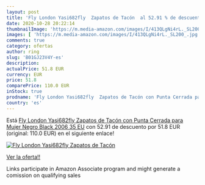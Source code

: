 ```yaml
---
layout: post
title: 'Fly London Yasi682fly  Zapatos de Tacón  al 52.91 % de descuento'
date: 2020-10-28 20:22:14
thumbnailImage: 'https://m.media-amazon.com/images/I/413QLgNi4rL._SL200_.jpg'
images: [ 'https://m.media-amazon.com/images/I/413QLgNi4rL._SL200_.jpg' ]
comments: true
category: ofertas
author: ring
slug: 'B01GJ23V4Y-es'
description:
actualPrice: 51.8 EUR
currency: EUR
price: 51.8
comparePrice: 110.0 EUR
inStock: true
prodname: 'Fly London Yasi682fly  Zapatos de Tacón con Punta Cerrada para Mujer  Negro  Black 2006   35 EU'
country: 'es'
---
```


Está [Fly London Yasi682fly  Zapatos de Tacón con Punta Cerrada para Mujer  Negro  Black 2006   35 EU](https://www.amazon.es/dp/B01GJ23V4Y/?tag=tolees-21) con 52.91 de descuento por 51.8 EUR (original: 110.0 EUR) en el siguiente enlace!

[![Fly London Yasi682fly  Zapatos de Tacón ](https://m.media-amazon.com/images/I/413QLgNi4rL._SL200_.jpg)](https://www.amazon.es/dp/B01GJ23V4Y/?tag=tolees-21)

[Ver la oferta!!](https://www.amazon.es/dp/B01GJ23V4Y/?tag=tolees-21)

Links participate in Amazon Associate program and might generate a comission on qualifying sales


